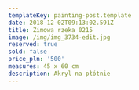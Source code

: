 ```yaml
---
templateKey: painting-post.template
date: 2018-12-02T09:13:02.591Z
title: Zimowa rzeka 0215
image: /img/img_3734-edit.jpg
reserved: true
sold: false
price_pln: '500'
measures: 45 x 60 cm
description: Akryl na płótnie
---
```


